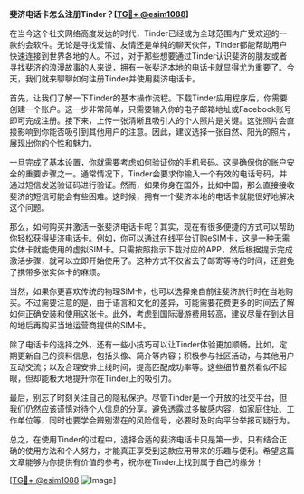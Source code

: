 **斐济电话卡怎么注册Tinder？[[TG💪+ @esim1088](https://t.me/s/esim1088)]**

在当今这个社交网络高度发达的时代，Tinder已经成为全球范围内广受欢迎的一款约会软件。无论是寻找爱情、友情还是单纯的聊天伙伴，Tinder都能帮助用户快速连接到世界各地的人。不过，对于那些想要通过Tinder认识斐济的朋友或者寻找斐济的浪漫故事的人来说，拥有一张斐济本地的电话卡就显得尤为重要了。今天，我们就来聊聊如何注册Tinder并使用斐济电话卡。

首先，让我们了解一下Tinder的基本操作流程。下载Tinder应用程序后，你需要创建一个账户。这一步非常简单，只需要输入你的电子邮箱地址或Facebook账号即可完成注册。接下来，上传一张清晰且吸引人的个人照片是关键。这张照片会直接影响到你能否吸引到其他用户的注意。因此，建议选择一张自然、阳光的照片，展现出你的个性和魅力。

一旦完成了基本设置，你就需要考虑如何验证你的手机号码。这是确保你的账户安全的重要步骤之一。通常情况下，Tinder会要求你输入一个有效的电话号码，并通过短信发送验证码进行验证。然而，如果你身在国外，比如中国，那么直接接收斐济的短信可能会有些困难。这时候，拥有一个斐济本地的电话卡就能很好地解决这个问题。

那么，如何购买并激活一张斐济电话卡呢？其实，现在有很多便捷的方式可以帮助你轻松获得斐济电话卡。例如，你可以通过在线平台订购eSIM卡，这是一种无需实体卡就能使用的虚拟SIM卡。只需按照指示下载对应的APP，然后根据提示完成激活步骤，就可以立即开始使用了。这种方式不仅省去了邮寄等待的时间，还避免了携带多张实体卡的麻烦。

当然，如果你更喜欢传统的物理SIM卡，也可以选择亲自前往斐济旅行时在当地购买。不过需要注意的是，由于语言和文化的差异，可能需要花费更多的时间去了解如何正确安装和使用这张卡。此外，考虑到国际漫游费用较高，建议尽量在到达目的地后再购买当地运营商提供的SIM卡。

除了电话卡的选择之外，还有一些小技巧可以让Tinder体验更加顺畅。比如，定期更新自己的资料信息，包括头像、简介等内容；积极参与社区活动，与其他用户互动交流；以及合理安排上线时间，提高匹配成功率等。这些细节虽然看似不起眼，但却能极大地提升你在Tinder上的吸引力。

最后，别忘了时刻关注自己的隐私保护。尽管Tinder是一个开放的社交平台，但我们仍然应该谨慎对待个人信息的分享。避免透露过多敏感内容，如家庭住址、工作单位等，同时也要学会辨别潜在的风险信号，必要时及时向平台举报可疑行为。

总之，在使用Tinder的过程中，选择合适的斐济电话卡只是第一步。只有结合正确的使用方法和个人努力，才能真正享受到这款应用带来的乐趣与便利。希望这篇文章能够为你提供有价值的参考，祝你在Tinder上找到属于自己的缘分！

[[TG💪+ @esim1088](https://t.me/s/esim1088) ![Image](https://i.postimg.cc/4NQfJmqS/Snipaste-2025-05-13-00-14-12.png)]